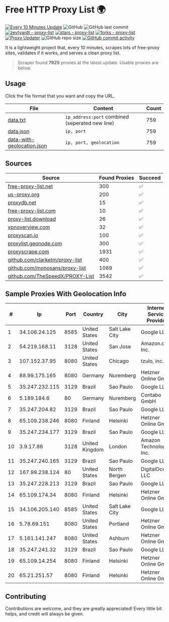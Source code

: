 
# Free HTTP Proxy List 🌍

[![Every 10 Minutes Update](https://github.com/mertguvencli/http-proxy-list/actions/workflows/main.yml/badge.svg?branch=main)](https://github.com/mertguvencli/http-proxy-list/actions/workflows/main.yml)
![GitHub](https://img.shields.io/github/license/mertguvencli/http-proxy-list)
![GitHub last commit](https://img.shields.io/github/last-commit/mertguvencli/http-proxy-list)
[![zevtyardt - proxy-list](https://img.shields.io/static/v1?label=zevtyardt&message=proxy-list&color=blue&logo=github)](https://github.com/zevtyardt/proxy-list "Go to GitHub repo")
[![stars - proxy-list](https://img.shields.io/github/stars/zevtyardt/proxy-list?style=social)](https://github.com/zevtyardt/proxy-list)
[![forks - proxy-list](https://img.shields.io/github/forks/zevtyardt/proxy-list?style=social)](https://github.com/zevtyardt/proxy-list)
[![Proxy Updater](https://github.com/zevtyardt/proxy-list/workflows/Proxy%20Updater/badge.svg)](https://github.com/zevtyardt/proxy-list/actions?query=workflow:"Proxy+Updater")
![GitHub repo size](https://img.shields.io/github/repo-size/zevtyardt/proxy-list)
[![GitHub commit activity](https://img.shields.io/github/commit-activity/m/zevtyardt/proxy-list?logo=commits)](https://github.com/zevtyardt/proxy-list/commits/main)

It is a lightweight project that, every 10 minutes, scrapes lots of free-proxy sites, validates if it works, and serves a clean proxy list.

> Scraper found **7925** proxies at the latest update. Usable proxies are below.

## Usage

Click the file format that you want and copy the URL.

|File|Content|Count|
|----|-------|-----|
|[data.txt](https://raw.githubusercontent.com/mertguvencli/http-proxy-list/main/proxy-list/data.txt)|`ip_address:port` combined (seperated new line)|759|
|[data.json](https://raw.githubusercontent.com/mertguvencli/http-proxy-list/main/proxy-list/data.json)|`ip, port`|759|
|[data-with-geolocation.json](https://raw.githubusercontent.com/mertguvencli/http-proxy-list/main/proxy-list/data-with-geolocation.json)|`ip, port, geolocation`|759|

## Sources

|Source|Found Proxies|Succeed|
|------|-------------|-------|
|[free-proxy-list.net](https://free-proxy-list.net)|300|✅|
|[us-proxy.org](https://www.us-proxy.org)|200|✅|
|[proxydb.net](http://proxydb.net)|15|✅|
|[free-proxy-list.com](https://free-proxy-list.com/?page=&port=&type%5B%5D=http&type%5B%5D=https&up_time=0&search=Search)|10|✅|
|[proxy-list.download](https://www.proxy-list.download/HTTP)|26|✅|
|[vpnoverview.com](https://vpnoverview.com/privacy/anonymous-browsing/free-proxy-servers)|32|✅|
|[proxyscan.io](https://www.proxyscan.io)|100|✅|
|[proxylist.geonode.com](https://proxylist.geonode.com/api/proxy-list?limit=300&page=1&sort_by=lastChecked&sort_type=desc&protocols=http,https)|300|✅|
|[proxyscrape.com](https://api.proxyscrape.com/v2/?request=displayproxies&protocol=http&timeout=10000&country=all&ssl=all&anonymity=all)|1931|✅|
|[github.com/clarketm/proxy-list](https://raw.githubusercontent.com/clarketm/proxy-list/master/proxy-list-raw.txt)|400|✅|
|[github.com/monosans/proxy-list](https://raw.githubusercontent.com/monosans/proxy-list/main/proxies/http.txt)|1069|✅|
|[github.com/TheSpeedX/PROXY-List](https://raw.githubusercontent.com/TheSpeedX/PROXY-List/master/http.txt)|3542|✅|


## Sample Proxies With Geolocation Info

|#|Ip|Port|Country|City|Internet Service Provider|
|-|--|----|-------|----|-------------------------|
|1|34.106.24.125|8585|United States|Salt Lake City|Google LLC|
|2|54.219.168.11|3128|United States|San Jose|Amazon.com, Inc.|
|3|107.152.37.95|8080|United States|Chicago|tzulo, inc.|
|4|88.99.175.165|8080|Germany|Nuremberg|Hetzner Online GmbH|
|5|35.247.232.115|3129|Brazil|Sao Paulo|Google LLC|
|6|5.189.184.6|80|Germany|Nuremberg|Contabo GmbH|
|7|35.247.204.82|3129|Brazil|Sao Paulo|Google LLC|
|8|65.109.238.246|8080|Finland|Helsinki|Hetzner Online GmbH|
|9|35.247.234.177|3129|Brazil|Sao Paulo|Google LLC|
|10|3.9.17.86|3128|United Kingdom|London|Amazon Technologies Inc.|
|11|35.247.240.165|3129|Brazil|Sao Paulo|Google LLC|
|12|167.99.238.124|80|United States|North Bergen|DigitalOcean, LLC|
|13|35.247.228.213|3129|Brazil|Sao Paulo|Google LLC|
|14|65.109.174.34|8080|Finland|Helsinki|Hetzner Online GmbH|
|15|34.106.205.140|8585|United States|Salt Lake City|Google LLC|
|16|5.78.69.151|8080|United States|Portland|Hetzner Online GmbH|
|17|5.161.141.247|8080|United States|Ashburn|Hetzner Online GmbH|
|18|35.247.241.32|3129|Brazil|Sao Paulo|Google LLC|
|19|65.109.14.254|8080|Finland|Helsinki|Hetzner Online GmbH|
|20|65.21.251.57|8080|Finland|Helsinki|Hetzner Online GmbH|



## Contributing

Contributions are welcome, and they are greatly appreciated! Every
little bit helps, and credit will always be given.

